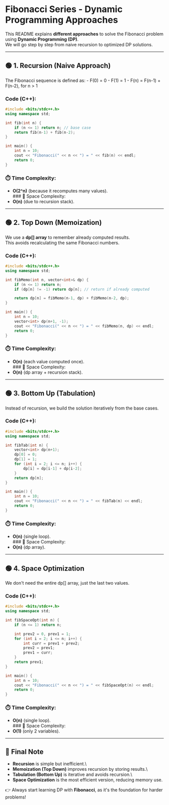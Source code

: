 # Fibonacci Series - Dynamic Programming Approaches

This README explains **different approaches** to solve the Fibonacci
problem using **Dynamic Programming (DP)**.\
We will go step by step from naive recursion to optimized DP solutions.

------------------------------------------------------------------------

## 🟢 1. Recursion (Naive Approach)

The Fibonacci sequence is defined as: - F(0) = 0 - F(1) = 1 - F(n) =
F(n-1) + F(n-2), for n \> 1

### Code (C++):

``` cpp
#include <bits/stdc++.h>
using namespace std;

int fib(int n) {
    if (n <= 1) return n; // base case
    return fib(n-1) + fib(n-2);
}

int main() {
    int n = 10;
    cout << "Fibonacci(" << n << ") = " << fib(n) << endl;
    return 0;
}
```

### ⏱️ Time Complexity:

-   **O(2\^n)** (because it recomputes many values).\
    \### 💾 Space Complexity:
-   **O(n)** (due to recursion stack).

------------------------------------------------------------------------

## 🟢 2. Top Down (Memoization)

We use a **dp\[\] array** to remember already computed results.\
This avoids recalculating the same Fibonacci numbers.

### Code (C++):

``` cpp
#include <bits/stdc++.h>
using namespace std;

int fibMemo(int n, vector<int>& dp) {
    if (n <= 1) return n;
    if (dp[n] != -1) return dp[n]; // return if already computed

    return dp[n] = fibMemo(n-1, dp) + fibMemo(n-2, dp);
}

int main() {
    int n = 10;
    vector<int> dp(n+1, -1);
    cout << "Fibonacci(" << n << ") = " << fibMemo(n, dp) << endl;
    return 0;
}
```

### ⏱️ Time Complexity:

-   **O(n)** (each value computed once).\
    \### 💾 Space Complexity:
-   **O(n)** (dp array + recursion stack).

------------------------------------------------------------------------

## 🟢 3. Bottom Up (Tabulation)

Instead of recursion, we build the solution iteratively from the base
cases.

### Code (C++):

``` cpp
#include <bits/stdc++.h>
using namespace std;

int fibTab(int n) {
    vector<int> dp(n+1);
    dp[0] = 0;
    dp[1] = 1;
    for (int i = 2; i <= n; i++) {
        dp[i] = dp[i-1] + dp[i-2];
    }
    return dp[n];
}

int main() {
    int n = 10;
    cout << "Fibonacci(" << n << ") = " << fibTab(n) << endl;
    return 0;
}
```

### ⏱️ Time Complexity:

-   **O(n)** (single loop).\
    \### 💾 Space Complexity:
-   **O(n)** (dp array).

------------------------------------------------------------------------

## 🟢 4. Space Optimization

We don't need the entire dp\[\] array, just the last two values.

### Code (C++):

``` cpp
#include <bits/stdc++.h>
using namespace std;

int fibSpaceOpt(int n) {
    if (n <= 1) return n;

    int prev2 = 0, prev1 = 1;
    for (int i = 2; i <= n; i++) {
        int curr = prev1 + prev2;
        prev2 = prev1;
        prev1 = curr;
    }
    return prev1;
}

int main() {
    int n = 10;
    cout << "Fibonacci(" << n << ") = " << fibSpaceOpt(n) << endl;
    return 0;
}
```

### ⏱️ Time Complexity:

-   **O(n)** (single loop).\
    \### 💾 Space Complexity:
-   **O(1)** (only 2 variables).

------------------------------------------------------------------------

## 📌 Final Note

-   **Recursion** is simple but inefficient.\
-   **Memoization (Top Down)** improves recursion by storing results.\
-   **Tabulation (Bottom Up)** is iterative and avoids recursion.\
-   **Space Optimization** is the most efficient version, reducing
    memory use.

👉 Always start learning DP with **Fibonacci**, as it's the foundation
for harder problems!